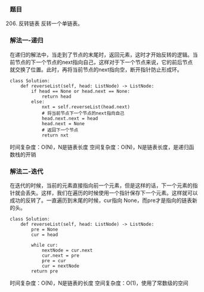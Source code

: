 ### 题目

206. 反转链表
反转一个单链表。

### 解法一-递归

在递归的解法中，当走到了节点的末尾时，返回元素，这时才开始反转的逻辑。当前节点的下一个节点的next指向自己，这样对于下一个节点来说，它的前后节点就交换了位置。此时，再将当前节点的next指向空，断开指针防止形成环。

```python3
class Solution:
    def reverseList(self, head: ListNode) -> ListNode:
        if head == None or head.next == None:
            return head
        else:
            nxt = self.reverseList(head.next)
            # 将当前节点下一个节点的next指向自己
            head.next.next = head
            head.next = None
            # 返回下一个节点
            return nxt
```
时间复杂度：O(N)，N是链表长度
空间复杂度：O(N)，N是链表长度，是递归函数栈的开销

### 解法二-迭代

在迭代的时候，当前的元素直接指向前一个元素，但是这样的话，下一个元素的指针就会丢失。这样，我们在遍历的时候使用一个指针保存下一个元素。这样就可以成功的反转了。一直遍历到末尾的时候，cur指向 None，而pre才是指向的链表新的头。

```python3
class Solution:
    def reverseList(self, head: ListNode) -> ListNode:
        pre = None
        cur = head

        while cur:
            nextNode = cur.next
            cur.next = pre
            pre = cur
            cur = nextNode
        return pre
```
时间复杂度：O(N)，N是链表的长度
空间复杂度：O(1)，使用了常数级的空间